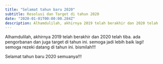 ```yaml
---
title: "Selamat tahun baru 2020"
subtitle: Resolusi dan Target di tahun 2020
date: "2020-01-01T00:00:00.284Z"
description: Alhamdulilah, akhirnya 2019 telah berakhir dan 2020 telah tiba. ada pengorbanan dan juga target di tahun ini. semoga jadi lebih baik lagi! semoga rezeki datang di tahun ini. bismilah!!!
---
```


Alhamdulilah, akhirnya 2019 telah berakhir dan 2020 telah tiba. ada pengorbanan dan juga target di tahun ini. semoga jadi lebih baik lagi! semoga rezeki datang di tahun ini. bismilah!!!

Selamat tahun baru 2020 semuanya!!!
